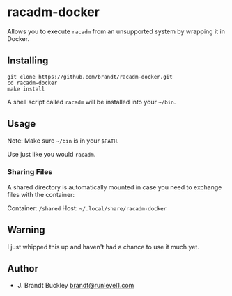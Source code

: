 # racadm-docker

Allows you to execute `racadm` from an unsupported system by wrapping it in Docker.

## Installing

    git clone https://github.com/brandt/racadm-docker.git
    cd racadm-docker
    make install

A shell script called `racadm` will be installed into your `~/bin`.

## Usage

Note: Make sure `~/bin` is in your `$PATH`.

Use just like you would `racadm`.

### Sharing Files

A shared directory is automatically mounted in case you need to exchange files with the container:

Container: `/shared`
Host: `~/.local/share/racadm-docker`


## Warning

I just whipped this up and haven't had a chance to use it much yet.


## Author

- J. Brandt Buckley <brandt@runlevel1.com>
